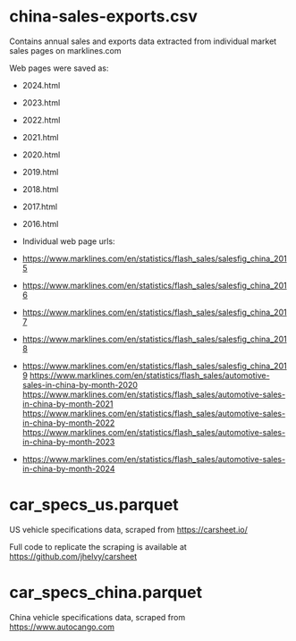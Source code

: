 
# china-sales-exports.csv

Contains annual sales and exports data extracted from individual market sales pages on marklines.com

Web pages were saved as:

- 2024.html
- 2023.html
- 2022.html
- 2021.html
- 2020.html
- 2019.html
- 2018.html
- 2017.html
- 2016.html

- Individual web page urls:

- https://www.marklines.com/en/statistics/flash_sales/salesfig_china_2015
- https://www.marklines.com/en/statistics/flash_sales/salesfig_china_2016
- https://www.marklines.com/en/statistics/flash_sales/salesfig_china_2017
- https://www.marklines.com/en/statistics/flash_sales/salesfig_china_2018
- https://www.marklines.com/en/statistics/flash_sales/salesfig_china_2019
https://www.marklines.com/en/statistics/flash_sales/automotive-sales-in-china-by-month-2020
https://www.marklines.com/en/statistics/flash_sales/automotive-sales-in-china-by-month-2021
https://www.marklines.com/en/statistics/flash_sales/automotive-sales-in-china-by-month-2022
https://www.marklines.com/en/statistics/flash_sales/automotive-sales-in-china-by-month-2023
- https://www.marklines.com/en/statistics/flash_sales/automotive-sales-in-china-by-month-2024

# car_specs_us.parquet

US vehicle specifications data, scraped from https://carsheet.io/

Full code to replicate the scraping is available at https://github.com/jhelvy/carsheet

# car_specs_china.parquet

China vehicle specifications data, scraped from https://www.autocango.com
